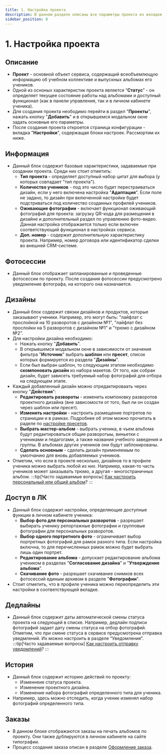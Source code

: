 ```yaml
---
title: 1. Настройка проекта
description: В данном разделе описаны все параметры проекта из вкладки "Настройки"
sidebar_position: 0
---
```


# 1. Настройка проекта
## Описание
* __Проект__ - основной объект сервиса, содержащий всеобъемлющую информацию об учебном коллективе и выпускных альбомах его учеников.
* Одной из осноных характеристик проекта является “__Статус__” - он определяет текущее состояние работы над альбомами и доступный функционал (как в панели управления, так и в личном кабинете ученика).
* Для создания проекта неободимо перейти в раздел "__Проекты__", нажать кнопку "__Добавить__" и в открывшемся модальном окне задать основные его параметры.
* После создания проекта откроется страница конфигурации - вкладка "__Настройки__", содержащая блоки настроек. Рассмортим их ниже.

## Информация
* Данный блок содержит базовые характеристики, задаваемые при создании проекта. Среди них стоит отметить:
    + __Тип проекта__ - определяет доступный набор цитат для выбора (у которых совпадает "тип проекта").
    + __Количество учеников__ - под это число будет перестраиваться дизайн, если у него включена настройка "__Адаптация__". Если поле не задано, то дизайн при включенной настройке будет подстриваться под количество созданных профилей учеников.
    + __Оживающие фотографии__ - включает функционал оживающий фотографий для проекта: загрузку QR-кода для размещения в дизайне и дополнительный раздел по управлению фото-видео. Данная настройка отображается только если включен соответствующий функционал в настройках сервиса.
    + __Доп. номер__ - содержит дополнительную характеристику проекта. Например, номер договора или идентификатор сделки во внешней CRM-системе.

## Фотосессии
* Данный блок отображает запланированные и проведенные фотосессии по проекту. После создания фотосессии предусмотрено уведомление фотографа, на которого она назначается.

## Дизайны
* Данный блок содержит связки дизайнов и продуктов, которые заказывают ученики. Например, это могут быть: "лайфлат с прослойкой на 10 разворотов с дизайном №1", "лайфлат без прослойки на 5 разворотов с дизайном №1" и "трюмо с дизайном №2".
* Для настройки дизайна необходимо:
    + Нажать кнопку "__Добавить__".
    + В открывшемся модальном окне в зависимости от значения фильтра "__Источник__" выбрать __шаблон__ или __пресет__, список которых формируется из раздела "__Дизайны__".
    + Если был выбран шаблон, то следующим этапом необходимо __скомпоновать дизайн__ из набора макетов. От того, как собран дизайн, будет зависеть требуемый набор фотографий для отбора на следующем этапе.
* Каждый добавленный дизайн можно отредактироваать через кнопку "__Действия__":
    + __Редактировать развороты__ - изменить компоновку разворотов проектного дизайна (вне зависомости от того, был ли он создан через шаблон или пресет).
    + __Изменить настройки__ - настроить размещение портретов по страницам и в рамках. Подробнее об этом можно прочитать в раделе по [настройке пресетов](/design/template#настройка-пресета-по-шаблону).
    + __Выбрать мастер-альбом__ - выбрать ученика, в чъем альбома будут редактироваться общие разворотыы, виньетки с учениками и педагогами, а также названия учебного заведения и группы. В альбомах других учеников они будут заблокированы.
    + __Сделать основным__ - сделать дизайн применяемым по умолчанию для вновь добавляемых учеников.
* Отметим, что если в проекте несколько, дизайнов то в профиле ученика можно выбрать любой из них. Например, какая-то часть учеников может заказывать трюмо, а другая - многостраничных альбом.
:::tip[Часто задаваемые вопросы]
[Как настроить персональный или общий альбом](/faq/project-work#как-настроить-дизайн-альбома)?
:::

## Доступ в ЛК
* Данный блок содержит настройки, определяющие доступные функции в личном кабинете ученика:
    + __Выбор фото для персональных разворотов__ - разрешает выбирать ученику репортажные фотографии и групповые фотографии для персональных разворотов.
    + __Выбор одного портретного фото__ - ограничивает выбор портретных фотографий для рамок разного типа. Если настройка включна, то для перечисленных рамок можно будет выбрать лишь один портрет.
    + __Редактирование альбома__ - допускает редактирование альбома учеником в разделах "__Согласование дизайна__" и "__Утверждение альбома__".
    + __Скачивание фото__ - разрешает скачивание снимков всех фотосессий единым архивом в разделе "__Фотографии__".
* Стоит отметить, что в профиле ученика можно переопределить эти настройки в соответствующей вкладке.

## Дедлайны
* Данный блок содержит даты автоматической смены статуса проекта на следующей в списке. Например, дедлайн подписи фотографий задает дату смены статуса на отбор фотографий. Отметим, что при смене статуса в сервисе предусмотрена отправка уведмлений. Их можно настроить в разделе “Уведомления”.
:::tip[Часто задаваемые вопросы]
[Как настроить отправку уведомлений](/faq/project-work#как-настроить-отправку-уведомлений)?
:::

## История
* Данный блок содержит историю действий по проекту:
    + Изменнеие статуса проекта.
    + Изменение проектного дизайна.
    + Изменение набора фотографий определенного типа для ученика.
* Например, здесь можно отследить, когда ученик изменял набор фотографий определенного типа.

## Заказы
* В данном блоке отображаются заказы на печать альбомов по проекту. Они также дублируются в личном кабинете на сайте типографии. 
* Процесс создания заказа описан в разделе [Оформление заказа](/projects/print-order).